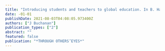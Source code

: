 ```yaml
---
title: "Introducing students and teachers to global education. In B. Harris, J. Buchanan and SL Walker. Evaluation report on global education project conducted by the Geography …"
date: -01-01
publishDate: 2021-08-03T04:08:05.973400Z
authors: ["J Buchanan"]
publication_types: ["2"]
abstract: ""
featured: false
publication: "*THROUGH OTHERS’EYES*"
---
```


